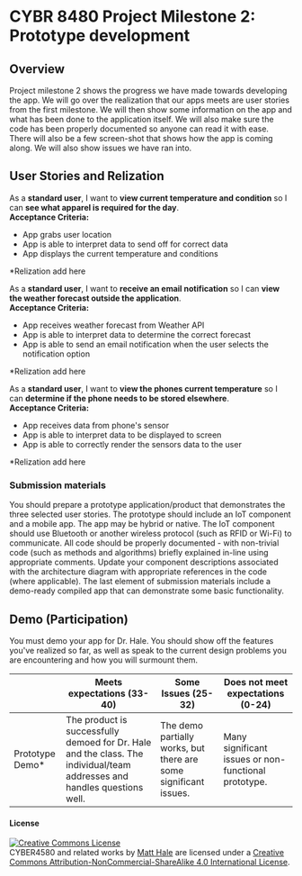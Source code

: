 # CYBR 8480 Project Milestone 2: Prototype development

## Overview
Project milestone 2 shows the progress we have made towards developing the app. We will go over the realization that our apps meets are user stories from the first milestone. We will then show some information on the app and what has been done to the application itself. We will also make sure the code has been properly documented so anyone can read it with ease. There will also be a few screen-shot that shows how the app is coming along. We will also show issues we have ran into.


## User Stories and Relization
As a **standard user**, I want to **view current temperature and condition** so I can **see what apparel is required for the day**.  
**Acceptance Criteria:**
* App grabs user location
* App is able to interpret data to send off for correct data
* App displays the current temperature and conditions

*Relization add here

As a **standard user**, I want to **receive an email notification** so I can **view the weather forecast outside the application**.  
**Acceptance Criteria:**
* App receives weather forecast from Weather API
* App is able to interpret data to determine the correct forecast
* App is able to send an email notification when the user selects the notification option

*Relization add here

As a **standard user**, I want to **view the phones current temperature** so I can **determine if the phone needs to be stored elsewhere**.  
**Acceptance Criteria:**
* App receives data from phone's sensor
* App is able to interpret data to be displayed to screen
* App is able to correctly render the sensors data to the user

*Relization add here

### Submission materials
You should prepare a prototype application/product that demonstrates the three selected user stories. The prototype should include an IoT component and a mobile app. The app may be hybrid or native. The IoT component should use Bluetooth or another wireless protocol (such as RFID or Wi-Fi) to communicate. All code should be properly documented - with non-trivial code (such as methods and algorithms) briefly explained in-line using appropriate comments. Update your component descriptions associated with the architecture diagram with appropriate references in the code (where applicable). The last element of submission materials include a demo-ready compiled app that can demonstrate some basic functionality.

## Demo (Participation)
You must demo your app for Dr. Hale. You should show off the features you've realized so far, as well as speak to the current design problems you are encountering and how you will surmount them.

| | Meets expectations (33-40) | Some Issues (25-32) | Does not meet expectations (0-24) |
|---|---|---|---|
| Prototype Demo* | The product is successfully demoed for Dr. Hale and the class. The individual/team addresses and handles questions well. | The demo partially works, but there are some significant issues. | Many significant issues or non-functional prototype.|

#### License
<a rel="license" href="http://creativecommons.org/licenses/by-nc-sa/4.0/"><img alt="Creative Commons License" style="border-width:0" src="https://i.creativecommons.org/l/by-nc-sa/4.0/88x31.png" /></a><br /><span xmlns:dct="http://purl.org/dc/terms/" property="dct:title">CYBER4580 and related works</span> by <a xmlns:cc="http://creativecommons.org/ns#" href="http://faculty.ist.unomaha.edu/mlhale" property="cc:attributionName" rel="cc:attributionURL">Matt Hale</a> are licensed under a <a rel="license" href="http://creativecommons.org/licenses/by-nc-sa/4.0/">Creative Commons Attribution-NonCommercial-ShareAlike 4.0 International License</a>.

